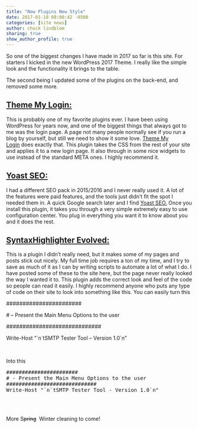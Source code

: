```yaml
---
title: "New Plugins New Style"
date: 2017-01-18 08:00:42 -0500
categories: [site news]
author: chuck lindblom
sharing: true
show_author_profile: true
---
```


So one of the biggest changes I have made in 2017 so far is this site. For starters I kicked in the new WordPress 2017 Theme. I really like the simple look and the functionality it brings to the table.

The second being I updated some of the plugins on the back-end, and removed some more.

## [Theme My Login:](https://wordpress.org/plugins/theme-my-login/)

This is probably one of my favorite plugins ever. I have been using WordPress for years now, and one of the biggest things that always got to me was the login page. A page not many people normally see if you run a blog by yourself, but still we need to show it some love. [Theme My Login](https://wordpress.org/plugins/theme-my-login/) does exactly that. This plugin takes the CSS from the rest of your site and applies it to a new login page. It also through in some nice widgets to use instead of the standard META ones. I highly recommend it.

## [Yoast SEO:](https://wordpress.org/plugins/wordpress-seo/)
<!--more-->
I had a different SEO pack in 2015/2016 and I never really used it. A lot of the features were paid features, and the tools just didn&#8217;t fit the spot I needed them in. A quick Google search later and I find [Yoast SEO.](https://wordpress.org/plugins/wordpress-seo/) Once you install this plugin, it takes you through a very simple extremely easy to use configuration center. You plug in everything you want it to know about you and it does the rest.

## [SyntaxHighlighter Evolved:](https://wordpress.org/plugins/syntaxhighlighter/)

This is a plugin I didn&#8217;t really need, but it makes some of my pages and posts stick out nicely. My full time job requires a ton of my time, and I try to save as much of it as I can by writing scripts to automate a lot of what I do. I have posted some of these to the site here, but the page never really looked the way I wanted it to. This plugin adds the correct look and feel of the code so people can read it easily. I highly recommend anyone who puts any type of code on their site to look into something like this. You can easily turn this

#######################
  
\# &#8211; Present the Main Menu Options to the user
  
#############################
  
Write-Host &#8220;\`n\`tSMTP Tester Tool &#8211; Version 1.0\`n&#8221;

&nbsp;

Into this

<pre class="brush: powershell; title: ; notranslate" title="">#######################
# - Present the Main Menu Options to the user
#############################
Write-Host "`n`tSMTP Tester Tool - Version 1.0`n"

</pre>

&nbsp;

More S<del>pring</del>  Winter cleaning to come!